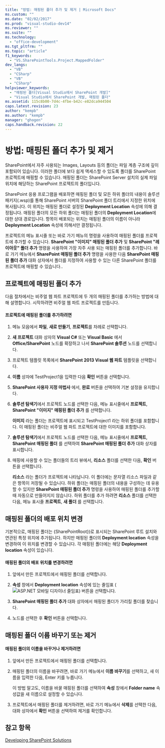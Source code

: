 ```yaml
---
title: "방법: 매핑된 폴더 추가 및 제거 | Microsoft Docs"
ms.custom: ""
ms.date: "02/02/2017"
ms.prod: "visual-studio-dev14"
ms.reviewer: ""
ms.suite: ""
ms.technology: 
  - "office-development"
ms.tgt_pltfrm: ""
ms.topic: "article"
f1_keywords: 
  - "VS.SharePointTools.Project.MappedFolder"
dev_langs: 
  - "VB"
  - "CSharp"
  - "VB"
  - "CSharp"
helpviewer_keywords: 
  - "매핑된 폴더[Visual Studio에서 SharePoint 개발]"
  - "Visual Studio에서 SharePoint 개발, 매핑된 폴더"
ms.assetid: 115c8b00-7d4c-4fbe-b42c-e82dca944504
caps.latest.revision: 23
author: "kempb"
ms.author: "kempb"
manager: "ghogen"
caps.handback.revision: 22
---
```

# 방법: 매핑된 폴더 추가 및 제거
  SharePoint에서 자주 사용되는 Images, Layouts 등의 폴더는 파일 계층 구조에 깊이 포함되어 있습니다.  이러한 폴더에 보다 쉽게 액세스할 수 있도록 폴더를 SharePoint 프로젝트에 매핑할 수 있습니다.  매핑된 폴더는 SharePoint Server 설치의 실제 파일 위치에 해당하는 SharePoint 프로젝트의 폴더입니다.  
  
 SharePoint 응용 프로그램을 배포하면 매핑된 폴더 및 모든 하위 폴더의 내용이 솔루션 패키지\(.wsp\)를 통해 SharePoint 서버의 SharePoint 폴더 트리에서 지정한 위치에 복사됩니다.  이 위치는 매핑된 폴더로 설정된 **Deployment Location** 속성에 의해 결정됩니다.  매핑된 폴더의 모든 하위 폴더는 매핑된 폴더의 **Deployment Location**에 대한 상대 경로입니다.  항목이 배포되는 위치는 매핑된 폴더의 이름이 아니라 **Deployment Location** 속성에 의해서만 결정됩니다.  
  
 프로젝트의 메뉴 표시줄 또는 바로 가기 메뉴의 명령을 사용하여 매핑된 폴더를 프로젝트에 추가할 수 있습니다.  **SharePoint "이미지" 매핑된 폴더 추가** 및 **SharePoint "레이아웃" 폴더 추가** 명령을 사용하여 가장 자주 사용 되는 매핑된 폴더를 추가합니다.  바로 가기 메뉴에서 **SharePoint 매핑된 폴더 추가** 명령을 사용한 다음 **SharePoint 매핑된 폴더 추가** 대화 상자에서 폴더를 지정하여 사용할 수 있는 다른 SharePoint 폴더를 프로젝트에 매핑할 수 있습니다..  
  
## 프로젝트에 매핑된 폴더 추가  
 다음 절차에서는 비주얼 웹 파트 프로젝트에 두 개의 매핑된 폴더를 추가하는 방법에 대해 설명합니다.  시작하려면 비주얼 웹 파트 프로젝트를 만듭니다.  
  
#### 프로젝트에 매핑된 폴더를 추가하려면  
  
1.  메뉴 모음에서 **파일**, **새로 만들기**, **프로젝트**를 차례로 선택합니다.  
  
2.  **새 프로젝트** 대화 상자의 **Visual C\#** 또는 **Visual Basic** 에서 **Office\/SharePoint** 노드를 확장하고 나서 **SharePoint 솔루션** 노드를 선택합니다.  
  
3.  프로젝트 템플릿 목록에서 **SharePoint 2013 Visual 웹 파트** 템플릿을 선택합니다.  
  
4.  **이름** 상자에 TestProject1을 입력한 다음 **확인** 버튼을 선택합니다.  
  
5.  **SharePoint 사용자 지정 마법사** 에서, **완료** 버튼을 선택하여 기본 설정을 유지합니다.  
  
6.  **솔루션 탐색기**에서 프로젝트 노드를 선택한 다음, 메뉴 표시줄에서 **프로젝트**, **SharePoint "이미지" 매핑된 폴더 추가** 를 선택합니다.  
  
     **이미지** 라는 폴더는 프로젝트에 표시되고 TestProject1 라는 하위 폴더를 포함합니다.  이 매핑된 폴더는 비주얼 웹 파트 프로젝트에 대한 이미지를 포함합니다.  
  
7.  **솔루션 탐색기**에서 프로젝트 노드를 선택한 다음, 메뉴 표시줄에서 **프로젝트**, **SharePoint 매핑된 폴더** 를 선택하여 **SharePoint 매핑된 폴더 추가** 대화 상자를 표시합니다.  
  
8.  매핑에 사용할 수 있는 폴더들의 트리 뷰에서, **리소스** 폴더를 선택한 다음, **확인** 버튼을 선택합니다.  
  
     **리소스** 라는 폴더가 프로젝트에 나타납니다.  이 폴더에는 문자열 리소스 파일과 같은 항목이 저장될 수 있습니다.  하위 폴더는 매핑된 폴더의 내용을 구성하는 데 유용할 수 있지만 **SharePoint 매핑된 폴더 추가** 명령을 사용하여 매핑된 폴더를 추가할 때 자동으로 만들어지지 않습니다.  하위 폴더를 추가 하려면 **리소스** 폴더를 선택한 다음, 메뉴 표시줄 **프로젝트**, **새 폴더** 를 선택합니다.  
  
## 매핑된 폴더의 배포 위치 변경  
 기본적으로, 매핑된 폴더는 {SharePointRoot}\)로 표시되는 SharePoint 루트 설치와 연관된 특정 위치에 추가됩니다.  하지만 매핑된 폴더의 **Deployment location** 속성을 변경하여 이 위치를 변경할 수 있습니다.  각 매핑된 폴더에는 해당 **Deployment location** 속성이 있습니다.  
  
#### 매핑된 폴더의 배포 위치를 변경하려면  
  
1.  앞에서 만든 프로젝트에서 매핑된 폴더를 선택합니다.  
  
2.  **속성** 창에서 **Deployment location** 속성에 있는 줄임표 \(![ASP.NET 모바일 디자이너 줄임표](../sharepoint/media/mwellipsis.png "ASP.NET 모바일 디자이너 줄임표")\) 버튼을 선택합니다.  
  
3.  **SharePoint 매핑된 폴더 추가** 대화 상자에서 매핑된 폴더가 가리킬 폴더를 찾습니다.  
  
4.  노드를 선택한 후 **확인** 버튼을 선택합니다.  
  
## 매핑된 폴더 이름 바꾸기 또는 제거  
  
#### 매핑된 폴더의 이름을 바꾸거나 제거하려면  
  
1.  앞에서 만든 프로젝트에서 매핑된 폴더를 선택합니다.  
  
2.  매핑된 폴더의 이름을 바꾸려면, 바로 가기 메뉴에서 **이름 바꾸기**를 선택하고, 새 이름을 입력한 다음, Enter 키를 누릅니다.  
  
     이 방법 말고도, 이름을 바꿀 매핑된 폴더를 선택하여 **속성** 창에서 **Folder name** 속성값을 새 이름으로 설정할 수 있습니다.  
  
3.  프로젝트에서 매핑된 폴더를 제거하려면, 바로 가기 메뉴에서 **삭제**를 선택한 다음, 대화 상자에서 **확인** 버튼을 선택하여 제거를 확인합니다.  
  
## 참고 항목  
 [Developing SharePoint Solutions](../sharepoint/developing-sharepoint-solutions.md)  
  
  